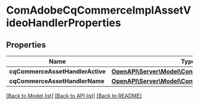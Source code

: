 # ComAdobeCqCommerceImplAssetVideoHandlerProperties

## Properties
Name | Type | Description | Notes
------------ | ------------- | ------------- | -------------
**cqCommerceAssetHandlerActive** | [**OpenAPI\Server\Model\ConfigNodePropertyBoolean**](ConfigNodePropertyBoolean.md) |  | [optional] 
**cqCommerceAssetHandlerName** | [**OpenAPI\Server\Model\ConfigNodePropertyString**](ConfigNodePropertyString.md) |  | [optional] 

[[Back to Model list]](../README.md#documentation-for-models) [[Back to API list]](../README.md#documentation-for-api-endpoints) [[Back to README]](../README.md)


